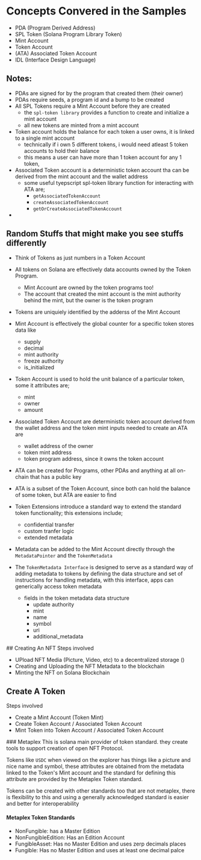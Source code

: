 # Concepts Convered in the Samples

- PDA (Program Derived Address)
- SPL Token (Solana Program Library Token)
- Mint Account 
- Token Account
- (ATA) Associated Token Account
- IDL (Interface Design Language)


## Notes:
- PDAs are signed for by the program that created them (their owner)
- PDAs require seeds, a program id and a bump to be created 
- All SPL Tokens require a Mint Account before they are created 
  - the ```spl-token library``` provides a function to create and initialize a mint account
  - all new tokens are minted from a mint account
- Token account holds the balance for each token a user owns, it is linked to a single mint account
  - technically if i own 5 different tokens, i would need atleast 5 token accounts to hold their balance
  - this means a user can have more than 1 token account for any 1 token,
- Associated Token account is a deterministic token account tha can be derived from the mint account and the wallet address
  - some useful tyepscript spl-token library function for interacting with ATA are;
    - ```getAssociatedTokenAccount```
    - ```createAssociatedTokenAccount```
    - ```getOrCreateAssociatedTokenAccount```
- 


## Random Stuffs that might make you see stuffs differently
- Think of Tokens as just numbers in a Token Account
- All tokens on Solana are effectively data accounts owned by the Token Program.
  - Mint Account are owned by the token programs too!
  - The account that created the mint account is the mint authority behind the mint, but the owner is the token program
- Tokens are uniquiely identified by the adderss of the Mint Account
- Mint Account is effectively the global counter for a specific token stores data like 
  - supply
  - decimal
  - mint authority
  - freeze authority
  - is_initialized
- Token Account is used to hold the unit balance of a particular token, some it attributes are;
  - mint
  - owner 
  - amount
- Associated Token Account are deterministic token account derived from the wallet address and the token mint
  inputs needed to create an ATA are
  - wallet address of the owner
  - token mint address
  - token program address, since it owns the token account
- ATA can be created for Programs, other PDAs and anything at all on-chain that has a public key
- ATA is a subset of the Token Account, since both can hold the balance of some token, but ATA are easier to find
- Token Extensions introduce a standard way to extend the standard token functionality; this extensions include;
    - confidential transfer
    - custom tranfer logic
    - extended metadata
- Metadata can be added to the Mint Account directly through the ```MetadataPointer``` and the ```TokenMetadata```

- The ```TokenMetadata Interface``` is designed to serve as a standard way of adding metadata to tokens by 
defining the data structure and set of instructions for handling metadata, with this interface, apps can generically access
token metadata 
  - fields in the token metadata data structure
    - update authority
    - mint
    - name
    - symbol
    - uri
    - additional_metadata


## Creating An NFT
Steps involved
- UPload NFT Media (Picture, Video, etc) to a decentralized storage ()
- Creating and Uploading the NFT Metadata to the blockchain
- Minting the NFT on Solana Blockchain

## Create A Token
Steps involved
- Create a Mint Account (Token Mint)
- Create Token Account / Associated Token Account
- Mint Token into Token Account / Associated Token Account


### Metaplex
This is solana main provider of token standard. they create tools to support creation of open NFT Protocol.

Tokens like ```USDC``` when viewed on the explorer has things like a picture and nice name and symbol, 
these attributes are obtained from the metadata linked to the Token's Mint account and the standard for defining
this attribute are provided by the Metaplex Token standard.

Tokens can be created with other standards too that are not metaplex, there is flexibility to this 
and using a generally acknowledged standard is easier and better for interoperability

#### Metaplex Token Standards
- NonFungible: has a Master Edition
- NonFungibleEdition: Has an Edition Account
- FungibleAsset: Has no Master Edition and uses zerp decimals places
- Fungible: Has no Master Edition and uses at least one decimal palce
